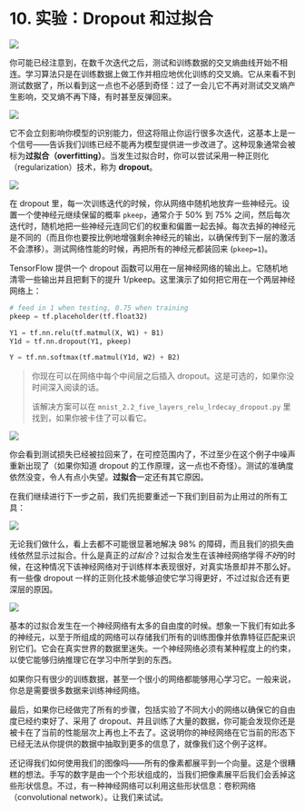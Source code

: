 # 10. 实验：Dropout 和过拟合

![](https://codelabs.developers.google.com/codelabs/cloud-tensorflow-mnist/img/681d5ef1732ef066.png)

你可能已经注意到，在数千次迭代之后，测试和训练数据的交叉熵曲线开始不相连。学习算法只是在训练数据上做工作并相应地优化训练的交叉熵。它从来看不到测试数据了，所以看到这一点也不必感到奇怪：过了一会儿它不再对测试交叉熵产生影响，交叉熵不再下降，有时甚至反弹回来。

![](https://codelabs.developers.google.com/codelabs/cloud-tensorflow-mnist/img/d1a460e8334d6b1c.png)

它不会立刻影响你模型的识别能力，但这将阻止你运行很多次迭代，这基本上是一个信号——告诉我们训练已经不能再为模型提供进一步改进了。这种现象通常会被标为**过拟合（overfitting）**。当发生过拟合时，你可以尝试采用一种正则化（regularization）技术，称为 **dropout**。

![](https://codelabs.developers.google.com/codelabs/cloud-tensorflow-mnist/img/5ee25552f4c216c.png)

在 dropout 里，每一次训练迭代的时候，你从网络中随机地放弃一些神经元。设置一个使神经元继续保留的概率 `pkeep`，通常介于 50% 到 75% 之间，然后每次迭代时，随机地把一些神经元连同它们的权重和偏置一起去掉。每次去掉的神经元是不同的（而且你也要按比例地增强剩余神经元的输出，以确保传到下一层的激活不会漂移）。测试网络性能的时候，再把所有的神经元都装回来 (`pkeep=1`)。

TensorFlow 提供一个 dropout 函数可以用在一层神经网络的输出上。它随机地清零一些输出并且把剩下的提升 1/pkeep。这里演示了如何把它用在一个两层神经网络上：

```python
# feed in 1 when testing, 0.75 when trainingpkeep = tf.placeholder(tf.float32)Y1 = tf.nn.relu(tf.matmul(X, W1) + B1)Y1d = tf.nn.dropout(Y1, pkeep)Y = tf.nn.softmax(tf.matmul(Y1d, W2) + B2)
```

> 你现在可以在网络中每个中间层之后插入 dropout。这是可选的，如果你没时间深入阅读的话。
>
> 该解决方案可以在 `mnist_2.2_five_layers_relu_lrdecay_dropout.py`
里找到，如果你被卡住了可以看它。

![](https://codelabs.developers.google.com/codelabs/cloud-tensorflow-mnist/img/600deebea5fff672.png)

你会看到测试损失已经被拉回来了，在可控范围内了，不过至少在这个例子中噪声重新出现了（如果你知道 dropout 的工作原理，这一点也不奇怪）。测试的准确度依然没变，令人有点小失望。**过拟合**一定还有其它原因。

在我们继续进行下一步之前，我们先扼要重述一下我们到目前为止用过的所有工具：

![](https://codelabs.developers.google.com/codelabs/cloud-tensorflow-mnist/img/b68d008cb24b363d.png)

无论我们做什么，看上去都不可能很显著地解决 98% 的障碍，而且我们的损失曲线依然显示过拟合。什么是真正的*过拟合*？过拟合发生在该神经网络学得*不好*的时候，在这种情况下该神经网络对于训练样本表现很好，对真实场景却并不那么好。有一些像 dropout 一样的正则化技术能够迫使它学习得更好，不过过拟合还有更深层的原因。

![](https://codelabs.developers.google.com/codelabs/cloud-tensorflow-mnist/img/519fc815b21989cb.png)

基本的过拟合发生在一个神经网络有太多的自由度的时候。想象一下我们有如此多的神经元，以至于所组成的网络可以存储我们所有的训练图像并依靠特征匹配来识别它们。它会在真实世界的数据里迷失。一个神经网络必须有某种程度上的约束，以使它能够归纳推理它在学习中所学到的东西。

如果你只有很少的训练数据，甚至一个很小的网络都能够用心学习它。一般来说，你总是需要很多数据来训练神经网络。

最后，如果你已经做完了所有的步骤，包括实验了不同大小的网络以确保它的自由度已经约束好了、采用了 dropout、并且训练了大量的数据，你可能会发现你还是被卡在了当前的性能层次上再也上不去了。这说明你的神经网络在它当前的形态下已经无法从你提供的数据中抽取到更多的信息了，就像我们这个例子这样。

还记得我们如何使用我们的图像吗——所有的像素都展平到一个向量。这是个很糟糕的想法。手写的数字是由一个个形状组成的，当我们把像素展平后我们会丢掉这些形状信息。不过，有一种神经网络可以利用这些形状信息：卷积网络（convolutional network）。让我们来试试。

